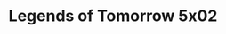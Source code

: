 ---
layout: episodios
title: "Legends of Tomorrow 5x02"
url_serie_padre: 'legends-of-tomorrow/temporada-5'
category: 'series'
capitulo: 'yes'
anio: '2020'
prev: 'capitulo-1'
proximo: 'capitulo-3'
sandbox: allow-same-origin allow-forms
idioma: 'Subtitulado'
calidad: 'Full HD'
reproductores_fembed: ["https://feurl.com/v/ry3kqaep0rrl3yp","Subtitulado","https://www.fembed.com/v/3wxnncm6136n5y5","Subtitulado","https://feurl.com/v/elqkrc-q6km5wd7","Subtitulado","https://gdriveplayer.co/embed2.php?link=W02deNybWchSprP04KdXFQ8xG5mZa8Jr1WAspFuewib2973kma%252F3sysU3XxlZlr%252Ba6uHEhW6G3tmL1wOeYAjSROLkttiFJ19MciYeQwzTNaAv6IVemCqv2rLPuoMzHygd8isiCwMn1V6Jh66kvdGfnrc44HEpLy%252Bad6VBRWDoRFBnABJLZyaZBoJXvDf57ZKFxR3WSd1TrejIjEQrIgXhF","Subtitulado","https://player.premiumstream.live/player.php?id=NDk3&sub=https://sub.cuevana2.io/vtt-sub/sub7/DCs.Legends.of.Tomorrow.S05E02.vtt","Subtitulado"]
reproductores_upstream: ["https://upstream.to/embed-se6vrgzs26wm.html","Subtitulado"]
image_banner: 'https://res.cloudinary.com/imbriitneysam/image/upload/v1546476989/punisher-banner-min.jpg'
reproductor: 'fembed'
clasificacion: '+10'
tags:
- Ciencia-Ficcion
---